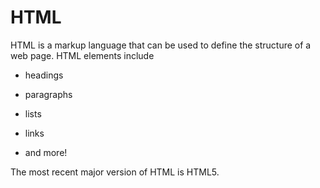 # HTML































































HTML is a markup language that can be used to define the structure of a web page. HTML elements include































































* headings































* paragraphs































* lists































* links































* and more!































































The most recent major version of HTML is HTML5.